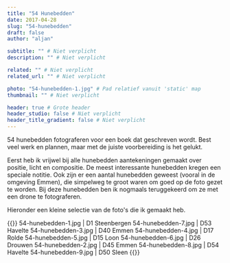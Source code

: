 ```yaml
---
title: "54 Hunebedden"
date: 2017-04-28
slug: "54-hunebedden"
draft: false
author: "aljan"

subtitle: "" # Niet verplicht
description: "" # Niet verplicht

related: "" # Niet verplicht
related_url: "" # Niet verplicht

photo: "54-hunebedden-1.jpg" # Pad relatief vanuit 'static' map
thumbnail: "" # Niet verplicht

header: true # Grote header
header_studio: false # Niet verplicht
header_title_gradient: false # Niet verplicht
---
```


54 hunebedden fotograferen voor een boek dat geschreven wordt. Best veel werk en plannen, maar met de juiste voorbereiding is het gelukt.

Eerst heb ik vrijwel bij alle hunebedden aantekeningen gemaakt over positie, licht en compositie. De meest interessante hunebedden kregen een speciale notitie. Ook zijn er een aantal hunebedden geweest (vooral in de omgeving Emmen), die simpelweg te groot waren om goed op de foto gezet te worden. Bij deze hunebedden ben ik nogmaals teruggekeerd om ze met een drone te fotograferen.

Hieronder een kleine selectie van de foto's die ik gemaakt heb.

{{<photos footnote="" >}}
54-hunebedden-1.jpg | D1 Steenbergen
54-hunebedden-7.jpg | D53 Havelte
54-hunebedden-3.jpg | D40 Emmen
54-hunebedden-4.jpg | D17 Rolde
54-hunebedden-5.jpg | D15 Loon
54-hunebedden-6.jpg | D26 Drouwen
54-hunebedden-2.jpg | D45 Emmen
54-hunebedden-8.jpg | D54 Havelte
54-hunebedden-9.jpg | D50 Sleen
{{</photos>}}
